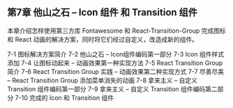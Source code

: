 ## 第7章 他山之石 – Icon 组件 和 Transition 组件
本章介绍怎样使用第三方库 Fontawesome 和 React-Transition-Group 完成图标和 React 动画的解决方案，同时将它们经过自定义，改造成新的组件。

7-1 图标解决方案简介
7-2 他山之石 – Icon组件编码第一部分
7-3 Icon 组件样式添加
7-4 让图标动起来 – 动画效果第一种实现方法
7-5 React Transition Group 简介
7-6 React Transition Group 实践 – 动画效果第二种实现方式
7-7 尽善尽美 – React Transition Group 添加菜单消失的动画
7-8 拿来主义 – 自定义 Transition 组件编码第一部分
7-9 拿来主义 – 自定义 Transition 组件编码第二部分
7-10 完成的 Icon 和 Transition 组件
